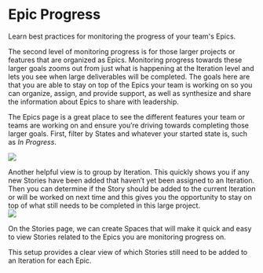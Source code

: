 # Epic Progress

Learn best practices for monitoring the progress of your team's Epics.

The second level of monitoring progress is for those larger projects or features that are organized as Epics. Monitoring progress towards these larger goals zooms out from just what is happening at the Iteration level and lets you see when large deliverables will be completed. The goals here are that you are able to stay on top of the Epics your team is working on so you can organize, assign, and provide support, as well as synthesize and share the information about Epics to share with leadership.

The Epics page is a great place to see the different features your team or teams are working on and ensure you’re driving towards completing those larger goals. First, filter by States and whatever your started state is, such as _In Progress_.

![](https://assets-global.website-files.com/6284144cb1a1fee6254fd9f3/637eb3603ebc57b1dc113bbe_filter%20by%20state.png)

Another helpful view is to group by Iteration. This quickly shows you if any new Stories have been added that haven’t yet been assigned to an Iteration. Then you can determine if the Story should be added to the current Iteration or will be worked on next time and this gives you the opportunity to stay on top of what still needs to be completed in this large project.\
![](https://assets-global.website-files.com/6284144cb1a1fee6254fd9f3/637eb501a8d411cbf2efb260_iteration%20filter.png)

On the Stories page, we can create Spaces that will make it quick and easy to view Stories related to the Epics you are monitoring progress on.&#x20;

This setup provides a clear view of which Stories still need to be added to an Iteration for each Epic.
